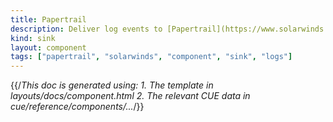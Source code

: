 ```yaml
---
title: Papertrail
description: Deliver log events to [Papertrail](https://www.solarwinds.com/papertrail) from SolarWinds
kind: sink
layout: component
tags: ["papertrail", "solarwinds", "component", "sink", "logs"]
---
```


{{/*This doc is generated using:
     1. The template in layouts/docs/component.html
2. The relevant CUE data in cue/reference/components/...*/}}
